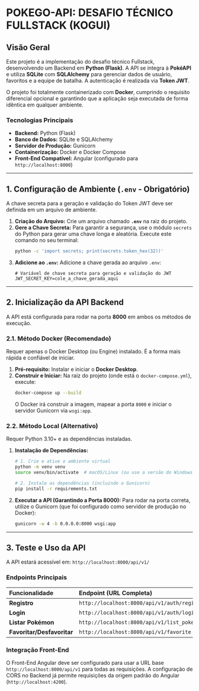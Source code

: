 # POKEGO-API: DESAFIO TÉCNICO FULLSTACK (KOGUI)

## Visão Geral

Este projeto é a implementação do desafio técnico Fullstack, desenvolvendo um Backend em **Python (Flask)**. A API se integra à **PokéAPI** e utiliza **SQLite** com **SQLAlchemy** para gerenciar dados de usuário, favoritos e a equipe de batalha. A autenticação é realizada via **Token JWT**.

O projeto foi totalmente containerizado com **Docker**, cumprindo o requisito diferencial opcional e garantindo que a aplicação seja executada de forma idêntica em qualquer ambiente.

### Tecnologias Principais

- **Backend:** Python (Flask)
- **Banco de Dados:** SQLite e SQLAlchemy
- **Servidor de Produção:** Gunicorn
- **Containerização:** Docker e Docker Compose
- **Front-End Compatível:** Angular (configurado para `http://localhost:8000`)

---

## 1. Configuração de Ambiente (`.env` - Obrigatório)

A chave secreta para a geração e validação do Token JWT deve ser definida em um arquivo de ambiente.

1.  **Criação do Arquivo:** Crie um arquivo chamado **`.env`** na raiz do projeto.
2.  **Gere a Chave Secreta:** Para garantir a segurança, use o módulo `secrets` do Python para gerar uma chave longa e aleatória. Execute este comando no seu terminal:
    ```bash
    python -c 'import secrets; print(secrets.token_hex(32))'
    ```
3.  **Adicione ao `.env`:** Adicione a chave gerada ao arquivo `.env`:
    ```
    # Variável de chave secreta para geração e validação do JWT
    JWT_SECRET_KEY=cole_a_chave_gerada_aqui
    ```

---

## 2. Inicialização da API Backend

A API está configurada para rodar na porta **8000** em ambos os métodos de execução.

### 2.1. Método Docker (Recomendado)

Requer apenas o Docker Desktop (ou Engine) instalado. É a forma mais rápida e confiável de iniciar.

1.  **Pré-requisito:** Instalar e iniciar o **Docker Desktop**.
2.  **Construir e Iniciar:** Na raiz do projeto (onde está o `docker-compose.yml`), execute:
    ```bash
    docker-compose up --build
    ```
    O Docker irá construir a imagem, mapear a porta `8000` e iniciar o servidor Gunicorn via `wsgi:app`.

### 2.2. Método Local (Alternativo)

Requer Python 3.10+ e as dependências instaladas.

1.  **Instalação de Dependências:**

    ```bash
    # 1. Crie e ative o ambiente virtual
    python -m venv venv
    source venv/bin/activate  # macOS/Linux (ou use a versão do Windows)

    # 2. Instale as dependências (incluindo o Gunicorn)
    pip install -r requirements.txt
    ```

2.  **Executar a API (Garantindo a Porta 8000):**
    Para rodar na porta correta, utilize o Gunicorn (que foi configurado como servidor de produção no Docker):
    ```bash
    gunicorn -w 4 -b 0.0.0.0:8000 wsgi:app
    ```

---

## 3. Teste e Uso da API

A API estará acessível em: `http://localhost:8000/api/v1/`

### Endpoints Principais

| Funcionalidade             | Endpoint (URL Completa)                      | Método |
| :------------------------- | :------------------------------------------- | :----- |
| **Registro**               | `http://localhost:8000/api/v1/auth/register` | `POST` |
| **Login**                  | `http://localhost:8000/api/v1/auth/login`    | `POST` |
| **Listar Pokémon**         | `http://localhost:8000/api/v1/list_pokemon`  | `GET`  |
| **Favoritar/Desfavoritar** | `http://localhost:8000/api/v1/favorite`      | `POST` |

### Integração Front-End

O Front-End Angular deve ser configurado para usar a URL base `http://localhost:8000/api/v1` para todas as requisições. A configuração de CORS no Backend já permite requisições da origem padrão do Angular (`http://localhost:4200`).
